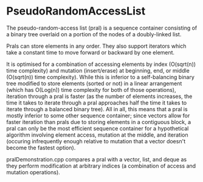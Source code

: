 # PseudoRandomAccessList

The pseudo-random-access list (pral) is a sequence container consisting of a binary tree overlaid on a portion of the nodes of a doubly-linked list.

Prals can store elements in any order. They also support iterators which take a constant time to move forward or backward by one element.

It is optimised for a combination of accessing elements by index (O(sqrt(n)) time complexity) and mutation (insert/erase) at beginning, end, or middle (O(sqrt(n)) time complexity). While this is inferior to a self-balancing binary tree modified to store elements (sorted or not) in a linear arrangement (which has O(Log(n)) time complexity for both of those operations), iteration through a pral is faster (as the number of elements increases, the time it takes to iterate through a pral approaches half the time it takes to iterate through a balanced binary tree). All in all, this means that a pral is mostly inferior to some other sequence container; since vectors allow for faster iteration than prals due to storing elements in a contiguous block, a pral can only be the most efficient sequence container for a hypothetical algorithm involving element access, mutation at the middle, and iteration (occuring infrequently enough relative to mutation that a vector doesn't become the fastest option).

pralDemonstration.cpp compares a pral with a vector, list, and deque as they perform modification at arbitrary indices (a combination of access and mutation operations).

